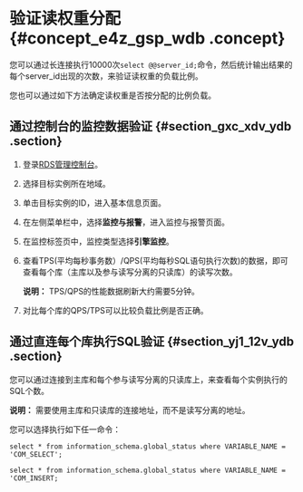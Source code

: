 # 验证读权重分配 {#concept_e4z_gsp_wdb .concept}

您可以通过长连接执行10000次`select @@server_id;`命令，然后统计输出结果的每个server\_id出现的次数，来验证读权重的负载比例。

您也可以通过如下方法确定读权重是否按分配的比例负载。

## 通过控制台的监控数据验证 {#section_gxc_xdv_ydb .section}

1.  登录[RDS管理控制台](https://rdsnew.console.aliyun.com/console/index?spm=5176.doc51070.2.3.bIzwWm#/rdsList/)。
2.  选择目标实例所在地域。
3.  单击目标实例的ID，进入基本信息页面。
4.  在左侧菜单栏中，选择**监控与报警**，进入监控与报警页面。
5.  在监控标签页中，监控类型选择**引擎监控**。
6.  查看TPS\(平均每秒事务数）/QPS\(平均每秒SQL语句执行次数\)的数据，即可查看每个库（主库以及参与读写分离的只读库）的读写次数。

    **说明：** TPS/QPS的性能数据刷新大约需要5分钟。

7.  对比每个库的QPS/TPS可以比较负载比例是否正确。

## 通过直连每个库执行SQL验证 {#section_yj1_12v_ydb .section}

您可以通过连接到主库和每个参与读写分离的只读库上，来查看每个实例执行的SQL个数。

**说明：** 需要使用主库和只读库的连接地址，而不是读写分离的地址。

您可以选择执行如下任一命令：

```
select * from information_schema.global_status where VARIABLE_NAME = 'COM_SELECT';
```

```
select * from information_schema.global_status where VARIABLE_NAME = 'COM_INSERT;
```


